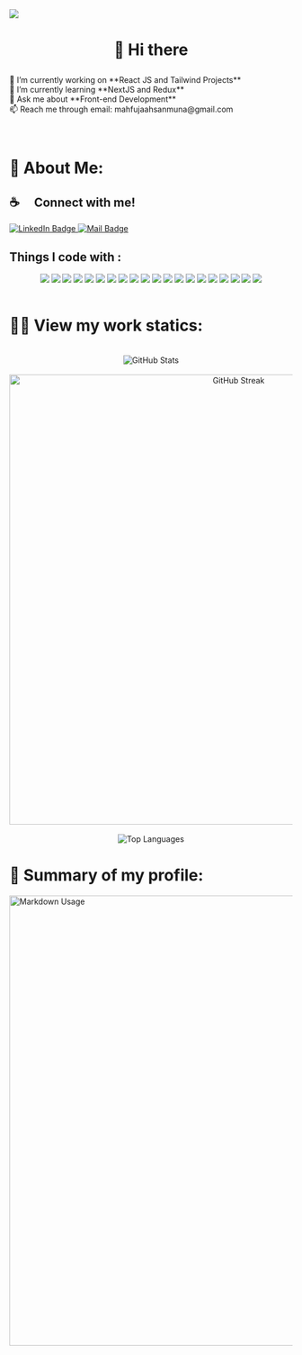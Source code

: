 <img src='https://media.licdn.com/dms/image/D5616AQHLZYUzpQD9RA/profile-displaybackgroundimage-shrink_350_1400/0/1702125937343?e=1707350400&v=beta&t=89ptQEl8tAGRi9U3H_3aT5oXeckNmRm_b_LFhiqP1Pg' /> 

# <p align="center">👋 Hi there

</p>

<div align="justify">
🔭 I’m currently working on **React JS and Tailwind Projects** <br>
🌱 I’m currently learning **NextJS and Redux** <br>
💬 Ask me about **Front-end Development** <br>
</div>
📫 Reach me through email: mahfujaahsanmuna@gmail.com <br> <br><br>

# 💫 About Me:

## :coffee: &emsp;Connect with me!

<div align="justify">
  <a href="https://www.linkedin.com/in/ahasanmuna" target="_blank" rel="noopener noreferrer">
    <img src="https://img.shields.io/badge/LinkedIn-0077B5?style=for-the-badge&logo=linkedin&logoColor=white" alt="LinkedIn Badge">
  </a>
  <a href="mailto:mahfujaahsanmuna@gmail.com" target="_blank" rel="noopener noreferrer">
    <img src="https://img.shields.io/badge/Gmail-D14836?style=for-the-badge&logo=gmail&logoColor=white" alt="Mail Badge">
  </a>
</div>

## Things I code with :

<div align="center">
<img src='https://img.shields.io/badge/javascript-%23323330.svg?style=for-the-badge&logo=javascript&logoColor=%23F7DF1E' /> <img src='https://img.shields.io/badge/react-%2320232a.svg?style=for-the-badge&logo=react&logoColor=%2361DAFB' /> <img src='https://img.shields.io/badge/React_Router-CA4245?style=for-the-badge&logo=react-router&logoColor=white' /> <img src='https://img.shields.io/badge/node.js-6DA55F?style=for-the-badge&logo=node.js&logoColor=white' /> <img src='https://img.shields.io/badge/express.js-%23404d59.svg?style=for-the-badge&logo=express&logoColor=%2361DAFB' />  <img src='https://img.shields.io/badge/Postman-FF6C37?style=for-the-badge&logo=postman&logoColor=white' /> <img src='https://img.shields.io/badge/firebase-%23039BE5.svg?style=for-the-badge&logo=firebase' /> <img src='https://img.shields.io/badge/redux-%23593d88.svg?style=for-the-badge&logo=redux&logoColor=white' /> <img src='https://img.shields.io/badge/JWT-black?style=for-the-badge&logo=JSON%20web%20tokens' /> <img src='https://img.shields.io/badge/figma-%23F24E1E.svg?style=for-the-badge&logo=figma&logoColor=white' /> <img src='https://img.shields.io/badge/bootstrap-%23563D7C.svg?style=for-the-badge&logo=bootstrap&logoColor=white' /> <img src='https://img.shields.io/badge/tailwindcss-%2338B2AC.svg?style=for-the-badge&logo=tailwind-css&logoColor=white' /> <img src='https://img.shields.io/badge/MUI-%230081CB.svg?style=for-the-badge&logo=material-ui&logoColor=white' /> <img src='https://img.shields.io/badge/NPM-%23000000.svg?style=for-the-badge&logo=npm&logoColor=white' />  <img src='https://img.shields.io/badge/MongoDB-%234ea94b.svg?style=for-the-badge&logo=mongodb&logoColor=white' /> <img src='https://img.shields.io/badge/Next-black?style=for-the-badge&logo=next.js&logoColor=white' />  <img src='https://img.shields.io/badge/netlify-%23000000.svg?style=for-the-badge&logo=netlify&logoColor=#00C7B7' /> <img src='https://img.shields.io/badge/vercel-%23000000.svg?style=for-the-badge&logo=vercel&logoColor=white' /> <img src='https://img.shields.io/badge/css3-%231572B6.svg?style=for-the-badge&logo=css3&logoColor=white' /> <img src='https://img.shields.io/badge/html5-%23E34F26.svg?style=for-the-badge&logo=html5&logoColor=white' />
</div>
<br>

# 👨‍💻 View my work statics:

<p align="center">
<br>
  <img src="https://github-readme-stats.vercel.app/api?username=mahfuja5768&show_icons=true&theme=vision-friendly-dark" alt="GitHub Stats"><br/><br/>
  <img src="https://github-readme-streak-stats.herokuapp.com/?user=mahfuja5768&theme=show_icons=true&theme=vision-friendly-dark"   width=800 alt="GitHub Streak"><br/><br/>
  <img src="https://github-readme-stats.vercel.app/api/top-langs/?username=mahfuja5768&theme=vision-friendly-dark&hide_border=false&include_all_commits=true&count_private=false&layout=compact" alt="Top Languages">
</p>

# 📃 Summary of my profile:

<img src="http://github-profile-summary-cards.vercel.app/api/cards/profile-details?username=mahfuja5768&theme=vision_friendly_dark" width=800 alt="Markdown Usage
">
